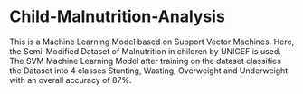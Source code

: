 # Child-Malnutrition-Analysis
This is a Machine Learning Model based on Support Vector Machines. Here, the Semi-Modified Dataset of Malnutrition in children by UNICEF is used. The SVM Machine Learning Model after training on the dataset classifies the Dataset into 4 classes Stunting, Wasting, Overweight and Underweight with an overall accuracy of 87%.
